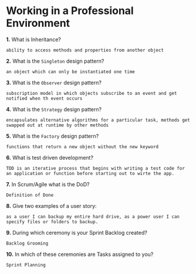 # Working in a Professional Environment

**1.** What is Inheritance?
<!-- enter you answer in the space below -->
```
ability to access methods and properties from another object
```
**2.** What is the `Singleton` design pattern?
<!-- enter you answer in the space below -->
```
an object which can only be instantiated one time
```
**3.** What is the `Observer` design pattern?
<!-- enter you answer in the space below -->
```
subscription model in which objects subscribe to an event and get notified when th event occurs
```
**4.** What is the `Strategy` design pattern?
<!-- enter you answer in the space below -->
```
encapsulates alternative algorithms for a particular task, methods get swapped out at runtime by other methods
```
**5.** What is the `Factory` design pattern?
<!-- enter you answer in the space below -->
```
functions that return a new object without the new keyword
```
**6.** What is test driven development?
<!-- enter you answer in the space below -->
```
TDD is an iterative process that begins with writing a test code for an application or function before starting out to wirte the app.
```
**7.** In Scrum/Agile what is the DoD?
<!-- enter you answer in the space below -->
```
Definition of Done
```
**8.** Give two examples of a user story:
<!-- enter you answer in the space below -->
```
as a user I can backup my entire hard drive, as a power user I can specify files or folders to backup.
```
**9.** During which ceremony is your Sprint Backlog created?
<!-- enter you answer in the space below -->
```
Backlog Grooming
```
**10.** In which of these ceremonies are Tasks assigned to you?
<!-- enter you answer in the space below -->
```
Sprint Planning
```